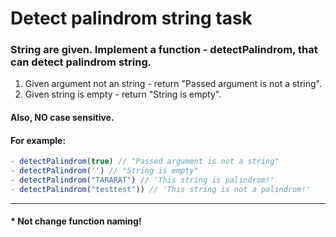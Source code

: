 # Detect palindrom string task

### String are given. Implement a function - detectPalindrom, that can detect palindrom string.
1. Given argument not an string - return "Passed argument is not a string".
2. Given string is empty - return "String is empty". 

#### Also, NO case sensitive.

#### For example:
```js
- detectPalindrom(true) // "Passed argument is not a string"
- detectPalindrom('') // "String is empty"
- detectPalindrom("TARARAT") // 'This string is palindrom!'
- detectPalindrom("testtest")) // 'This string is not a palindrom!'
```
<hr>

#### * Not change function naming!